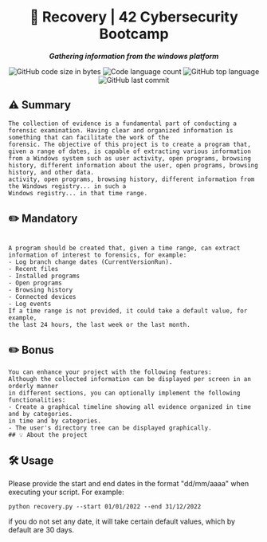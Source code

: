 <h1 align="center">
📖 Recovery | 42 Cybersecurity Bootcamp
</h1>

<p align="center">
	<b><i>Gathering information from the windows platform</i></b><br>
</p>

<p align="center">
	<img alt="GitHub code size in bytes" src="https://img.shields.io/github/languages/code-size/Falitomal/recovery?color=lightblue" />
	<img alt="Code language count" src="https://img.shields.io/github/languages/count/Falitomal/recovery?color=yellow" />
	<img alt="GitHub top language" src="https://img.shields.io/github/languages/top/Falitomal/recovery?color=blue" />
	<img alt="GitHub last commit" src="https://img.shields.io/github/last-commit/Falitomal/recovery?color=green" />
</p>


##  ⚠️ Summary
```
The collection of evidence is a fundamental part of conducting a forensic examination. Having clear and organized information is something that can facilitate the work of the
forensic. The objective of this project is to create a program that, given a range of dates, is capable of extracting various information from a Windows system such as user activity, open programs, browsing history, different information about the user, open programs, browsing history, and other data.
activity, open programs, browsing history, different information from the Windows registry... in such a
Windows registry... in that time range.
```


## ✏️ Mandatory
```

A program should be created that, given a time range, can extract information of interest to forensics, for example:
- Log branch change dates (CurrentVersionRun).
- Recent files
- Installed programs
- Open programs
- Browsing history
- Connected devices
- Log events
If a time range is not provided, it could take a default value, for example,
the last 24 hours, the last week or the last month.

```

## ✏️ Bonus
```
You can enhance your project with the following features:
Although the collected information can be displayed per screen in an orderly manner
in different sections, you can optionally implement the following functionalities:
- Create a graphical timeline showing all evidence organized in time and by categories.
in time and by categories.
- The user's directory tree can be displayed graphically.
## 💡 About the project
```



## 🛠️ Usage

Please provide the start and end dates in the format "dd/mm/aaaa" when executing your script. For example:

```
python recovery.py --start 01/01/2022 --end 31/12/2022

```
if you do not set any date, it will take certain default values, which by default are 30 days.
